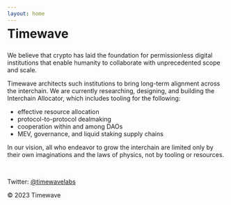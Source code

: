 ```yaml
---
layout: home
---
```


<style>
body {
  background-color: unset;
}

.content {
  font-family: 'Courier New', Courier, monospace;
  max-width: 520px;
  margin: 2rem;
  line-height: 1.2;
  font-size: 1rem;
}

h1 {
  margin-top: -0.5rem;
  margin-bottom: 1.5rem;
}
</style>

# **Timewave**

We believe that crypto has laid the foundation for permissionless digital
institutions that enable humanity to collaborate with unprecedented scope and
scale.

Timewave architects such institutions to bring long-term alignment across the
interchain. We are currently researching, designing, and building the Interchain
Allocator, which includes tooling for the following:

- effective resource allocation
- protocol-to-protocol dealmaking
- cooperation within and among DAOs
- MEV, governance, and liquid staking supply chains

In our vision, all who endeavor to grow the interchain are limited only by their
own imaginations and the laws of physics, not by tooling or resources.

<br/>

Twitter: [@timewavelabs](https://twitter.com/TimewaveLabs)

© 2023 Timewave
